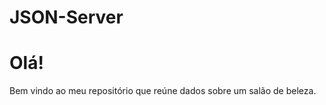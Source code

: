 # JSON-Server

<h1>Olá!</h1>

Bem vindo ao meu repositório que reúne dados sobre um salão de beleza.

